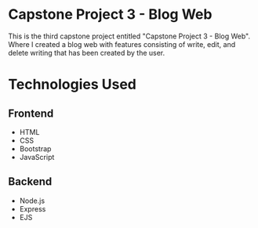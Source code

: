 # Capstone Project 3 - Blog Web
This is the third capstone project entitled "Capstone Project 3 - Blog Web". Where I created a blog web with features consisting of write, edit, and delete writing that has been created by the user.

# Technologies Used

## Frontend
- HTML
- CSS
- Bootstrap
- JavaScript

## Backend
- Node.js
- Express
- EJS
